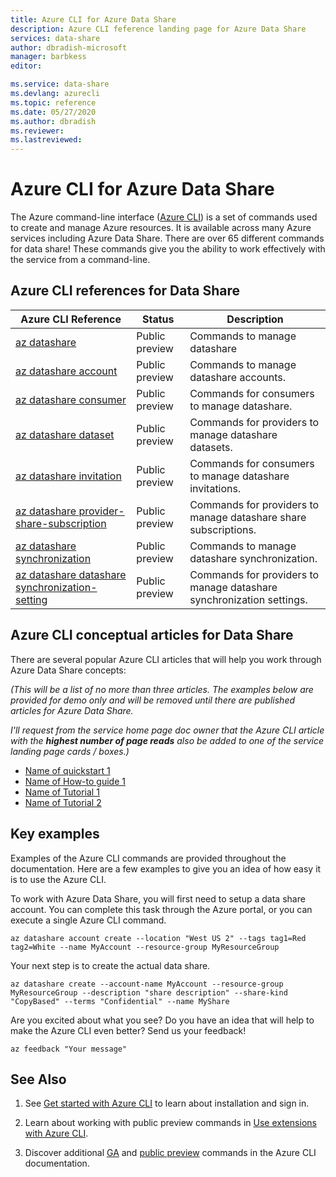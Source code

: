 ```yaml
---
title: Azure CLI for Azure Data Share
description: Azure CLI feference landing page for Azure Data Share
services: data-share
author: dbradish-microsoft
manager: barbkess
editor: 

ms.service: data-share
ms.devlang: azurecli
ms.topic: reference
ms.date: 05/27/2020
ms.author: dbradish
ms.reviewer: 
ms.lastreviewed: 
---
```


# Azure CLI for Azure Data Share

The Azure command-line interface ([Azure CLI](/cli/azure/what-is-azure-cli)) is a set of commands used to create and manage Azure resources.  It is available across many Azure services including Azure Data Share.  There are over 65 different commands for data share!  These commands give you the ability to work effectively with the service from a command-line.

## Azure CLI references for Data Share

|Azure CLI Reference |Status |Description
|-|-|-|
| [az datashare](/cli/azure/ext/datashare/datashare) | Public preview | Commands to manage datashare
| [az datashare account](/cli/azure/ext/datashare/datashare/consumer) | Public preview | Commands to manage datashare accounts.
| [az datashare consumer](/cli/azure/ext/datashare/datashare/consumer) | Public preview | Commands for consumers to manage datashare.
| [az datashare dataset](/cli/azure/ext/datashare/datashare/dataset) | Public preview | Commands for providers to manage datashare datasets.
| [az datashare invitation](/cli/azure/ext/datashare/datashare/invitation) | Public preview | Commands for consumers to manage datashare invitations.
| [az datashare provider-share-subscription](/cli/azure/ext/datashare/datashare/provider-share-subscription) | Public preview | Commands for providers to manage datashare share subscriptions.
| [az datashare synchronization](/cli/azure/ext/datashare/datashare/synchronization) | Public preview | Commands to manage datashare synchronization.
| [az datashare datashare synchronization-setting](/cli/azure/ext/datashare/datashare/synchronization-setting) | Public preview | Commands for providers to manage datashare synchronization settings.

## Azure CLI conceptual articles for Data Share

There are several popular Azure CLI articles that will help you work through Azure Data Share concepts:

_(This will be a list of no more than three articles.  The examples below are provided for demo only and will be removed until there are published articles for Azure Data Share._

_I'll request from the service home page doc owner that the Azure CLI article with the **highest number of page reads** also be added to one of the service landing page cards / boxes.)_

* [Name of quickstart 1]()
* [Name of How-to guide 1]()
* [Name of Tutorial 1]()
* [Name of Tutorial 2]()

## Key examples

Examples of the Azure CLI commands are provided throughout the documentation.  Here are a few examples to give you an idea of how easy it is to use the Azure CLI.

To work with Azure Data Share, you will first need to setup a data share account.  You can complete this task through the Azure portal, or you can execute a single Azure CLI command.

```azurecli
az datashare account create --location "West US 2" --tags tag1=Red tag2=White --name MyAccount --resource-group MyResourceGroup
```

Your next step is to create the actual data share.

```azurecli
az datashare create --account-name MyAccount --resource-group MyResourceGroup --description "share description" --share-kind "CopyBased" --terms "Confidential" --name MyShare
```

Are you excited about what you see?  Do you have an idea that will help to make the Azure CLI even better?  Send us your feedback!

```azurecli
az feedback "Your message"
```

## See Also

1. See [Get started with Azure CLI](/cli/azure/get-started-with-azure-cli) to learn about installation and sign in.

1. Learn about working with public preview commands in [Use extensions with Azure CLI](/cli/azure/azure-cli-extensions-overview).

1. Discover additional [GA](/cli/azure/reference-index) and [public preview](/cli/azure/azure-cli-extensions-list) commands in the Azure CLI documentation.
